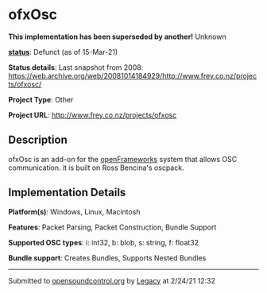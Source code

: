 # ofxOsc

**This implementation has been superseded by another!**
Unknown

**[status](https://ccrma.stanford.edu/~matt/OSC/implementation-status.html)**: Defunct (as of 15-Mar-21)

**Status details**: 
Last snapshot from 2008: https://web.archive.org/web/20081014184929/http://www.frey.co.nz/projects/ofxosc/

**Project Type**: Other

**Project URL**: <http://www.frey.co.nz/projects/ofxosc>

## Description

ofxOsc is an add-on for the [openFrameworks](http://openframeworks.cc/) system that allows OSC communication. it is built on Ross Bencina's oscpack.

## Implementation Details

**Platform(s)**: Windows, Linux, Macintosh

**Features**: Packet Parsing, Packet Construction, Bundle Support

**Supported OSC types**: i: int32, b: blob, s: string, f: float32

**Bundle support**: Creates Bundles, Supports Nested Bundles

---
Submitted to [opensoundcontrol.org](https://opensoundcontrol.org) by [Legacy](https://web.archive.org) at 2/24/21 12:32
